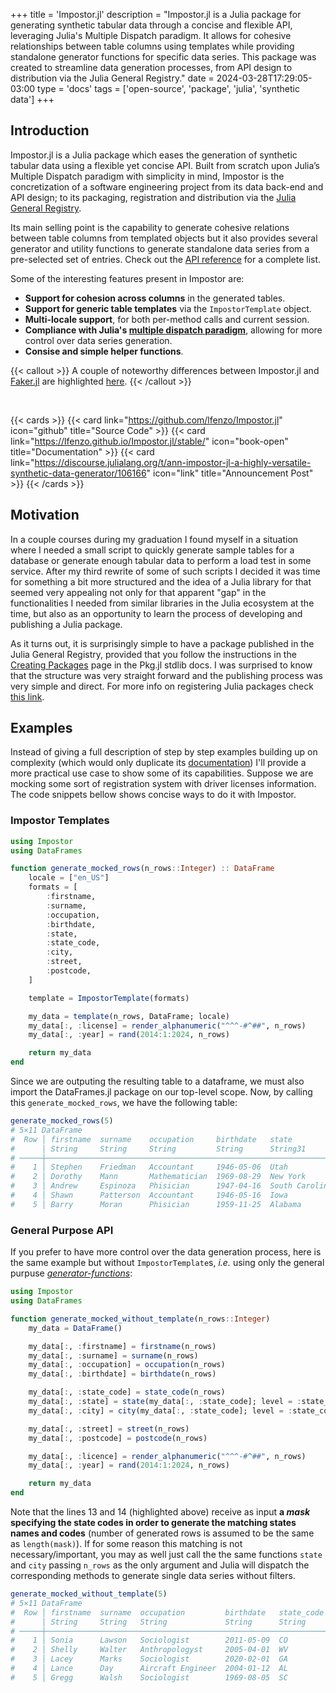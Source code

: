 +++
title = 'Impostor.jl'
description = "Impostor.jl is a Julia package for generating synthetic tabular data through a concise and flexible API, leveraging Julia's Multiple Dispatch paradigm. It allows for cohesive relationships between table columns using templates while providing standalone generator functions for specific data series. This package was created to streamline data generation processes, from API design to distribution via the Julia General Registry."
date = 2024-03-28T17:29:05-03:00
type = 'docs'
tags = ['open-source', 'package', 'julia', 'synthetic data']
+++

## Introduction

Impostor.jl is a Julia package which eases the generation of synthetic tabular data using a flexible yet concise API. Built from scratch upon Julia’s Multiple Dispatch paradigm with simplicity in mind, Impostor is the concretization of a software engineering project from its data back-end and API design; to its packaging, registration and distribution via the [Julia General Registry](https://github.com/JuliaRegistries/General).

Its main selling point is the capability to generate cohesive relations between table columns from templated objects but it also provides several generator and utility functions to generate standalone data series from a pre-selected set of entries. Check out the [API reference](https://lfenzo.github.io/Impostor.jl/stable/api_reference/) for a complete list.

Some of the interesting features present in Impostor are:
- **Support for cohesion across columns** in the generated tables.
- **Support for generic table templates** via the `ImpostorTemplate` object.
- **Multi-locale support**, for both per-method calls and current session.
- **Compliance with Julia's [multiple dispatch paradigm](https://docs.julialang.org/en/v1/manual/methods/)**, allowing for more control over data series generation.
- **Consise and simple helper functions**.

{{< callout >}}
A couple of noteworthy differences between Impostor.jl and [Faker.jl](https://github.com/neomatrixcode/Faker.jl) are highlighted [here](https://discourse.julialang.org/t/ann-impostor-jl-a-highly-versatile-synthetic-data-generator/106166/3).
{{< /callout >}}

<br>

{{< cards >}}
  {{< card link="https://github.com/lfenzo/Impostor.jl" icon="github" title="Source Code" >}}
  {{< card link="https://lfenzo.github.io/Impostor.jl/stable/" icon="book-open" title="Documentation" >}}
  {{< card link="https://discourse.julialang.org/t/ann-impostor-jl-a-highly-versatile-synthetic-data-generator/106166" icon="link" title="Announcement Post" >}}
{{< /cards >}}


## Motivation

In a couple courses during my graduation I found myself in a situation where I needed a small script to quickly generate sample tables for a database or generate enough tabular data to perform a load test in some service. After my third rewrite of some of such scripts I decided it was time for something a bit more structured and the idea of a Julia library for that seemed very appealing not only for that apparent "gap" in the functionalities I needed from similar libraries in the Julia ecosystem at the time, but also as an opportunity to learn the process of developing and publishing a Julia package.

As it turns out, it is surprisingly simple to have a package published in the Julia General Registry, provided that you follow the instructions in the [Creating Packages](https://pkgdocs.julialang.org/v1/creating-packages/) page in the Pkg.jl stdlib docs. I was surprised to know that the structure was very straight forward and the publishing process was very simple and direct. For more info on registering Julia packages check [this link](https://pkgdocs.julialang.org/v1/creating-packages/#Registering-packages).

## Examples

Instead of giving a full description of step by step examples building up on complexity (which would only duplicate its [documentation](https://lfenzo.github.io/Impostor.jl/stable/)) I'll provide a more practical use case to show some of its capabilities. Suppose we are mocking some sort of registration system with driver licenses information. The code snippets bellow shows concise ways to do it with Impostor.

### Impostor Templates

```julia {linenos=table, filename="generate_my_data.jl"}
using Impostor
using DataFrames

function generate_mocked_rows(n_rows::Integer) :: DataFrame
    locale = ["en_US"]
    formats = [
        :firstname,
        :surname,
        :occupation,
        :birthdate,
        :state,
        :state_code,
        :city,
        :street,
        :postcode,
    ]

    template = ImpostorTemplate(formats)

    my_data = template(n_rows, DataFrame; locale)
    my_data[:, :license] = render_alphanumeric("^^^-#^##", n_rows)
    my_data[:, :year] = rand(2014:1:2024, n_rows)

    return my_data
end
```

Since we are outputing the resulting table to a dataframe, we must also import the DataFrames.jl package on our top-level scope. Now, by calling this `generate_mocked_rows`, we have the following table:
```julia
generate_mocked_rows(5)
# 5×11 DataFrame
#  Row │ firstname  surname    occupation     birthdate   state           state_code  city            street             postcode     licence   year  
#      │ String     String     String         String      String31        String3     String31        String             String       String    Int64 
# ─────┼─────────────────────────────────────────────────────────────────────────────────────────────────────────────────────────────────────────────
#    1 │ Stephen    Friedman   Accountant     1946-05-06  Utah            UT          Salt Lake City  Daugherty Avenue   363-646-702  GLU-2A12   2014
#    2 │ Dorothy    Mann       Mathematician  1969-08-29  New York        NY          New York City   Oconnor Road       863-875-466  WHN-0M46   2019
#    3 │ Andrew     Espinoza   Phisician      1947-04-16  South Carolina  SC          Charleston      Olivia Le Alley    541-284-571  UQJ-4H86   2017
#    4 │ Shawn      Patterson  Accountant     1946-05-16  Iowa            IA          Des Moines      Callahan Road      549-716-942  HCN-4H78   2016
#    5 │ Barry      Moran      Phisician      1959-11-25  Alabama         AL          Montgomery      Peterson Driveway  075-858-427  AYA-3L14   2019
```

### General Purpose API

If you prefer to have more control over the data generation process, here is the same example but without `ImpostorTemplate`s, *i.e.* using only the general purpuse [*generator-functions*](https://lfenzo.github.io/Impostor.jl/stable/#Concepts):

```julia {linenos=table, filename="generate_my_data.jl", hl_lines=[13, 14]}
using Impostor
using DataFrames

function generate_mocked_without_template(n_rows::Integer)
    my_data = DataFrame()

    my_data[:, :firstname] = firstname(n_rows)
    my_data[:, :surname] = surname(n_rows)
    my_data[:, :occupation] = occupation(n_rows)
    my_data[:, :birthdate] = birthdate(n_rows)

    my_data[:, :state_code] = state_code(n_rows)
    my_data[:, :state] = state(my_data[:, :state_code]; level = :state_code)
    my_data[:, :city] = city(my_data[:, :state_code]; level = :state_code)

    my_data[:, :street] = street(n_rows)
    my_data[:, :postcode] = postcode(n_rows)

    my_data[:, :licence] = render_alphanumeric("^^^-#^##", n_rows)
    my_data[:, :year] = rand(2014:1:2024, n_rows)

    return my_data
end
```

Note that the lines 13 and 14 (highlighted above) receive as input **a *mask* specifying the state codes in order to generate the matching states names and codes** (number of generated rows is assumed to be the same as `length(mask)`). If for some reason this matching is not necessary/important, you may as well just call the the same functions `state` and `city` passing `n_rows` as the only argument and Julia will dispatch the corresponding methods to generate single data series without filters.

```julia
generate_mocked_without_template(5)
# 5×11 DataFrame
#  Row │ firstname  surname  occupation         birthdate   state_code  state           city        street                   postcode     licence   year  
#      │ String     String   String             String      String      String          String      String                   String       String    Int64 
# ─────┼──────────────────────────────────────────────────────────────────────────────────────────────────────────────────────────────────────────────────
#    1 │ Sonia      Lawson   Sociologist        2011-05-09  CO          Colorado        Denver      West Road                024-483-265  PDC-4H97   2015
#    2 │ Shelly     Walter   Anthropologyst     2005-04-01  WV          West Virginia   Charleston  Tran Driveway            623-875-415  FIC-8B04   2019
#    3 │ Lacey      Marks    Sociologist        2020-02-01  GA          Georgia         Atlanta     Mason Valencia Alley     943-370-619  PDW-2I72   2020
#    4 │ Lance      Day      Aircraft Engineer  2004-01-12  AL          Alabama         Montgomery  Kent Road                002-914-648  KPE-0J59   2021
#    5 │ Gregg      Walsh    Sociologist        1969-08-05  SC          South Carolina  Columbia    Katherine Huff Driveway  058-703-987  DJM-5F65   2018
```
